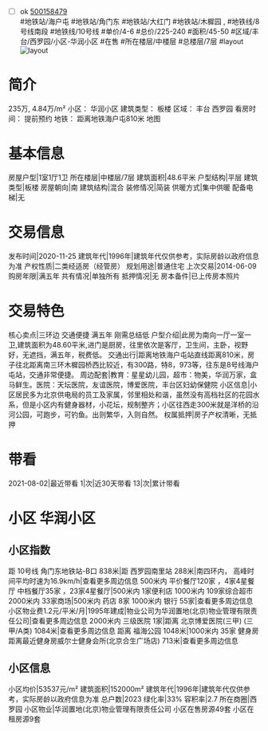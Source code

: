 - [ ] ok [500158479](https://bj.5i5j.com/ershoufang/500158479.html)  
 #地铁站/海户屯 #地铁站/角门东 #地铁站/大红门 #地铁站/木樨园 ,  #地铁线/8号线南段 #地铁线/10号线
#单价/4-6 #总价/225-240 #面积/45-50   #区域/丰台/西罗园/小区-华润小区 #在售 #所在楼层/中楼层 #总楼层/7层 #layout 
![layout](http://image2.5i5j.com//group2/M00/AC/90/CgqJNF2B2cqAQoKAAAFFh5cmIiA587.jpg_P5.jpg) 
# 简介 
 235万,  4.84万/m² 
小区： 华润小区
建筑类型： 板楼
区域： 丰台 西罗园
看房时间： 提前预约
地铁： 距离地铁海户屯810米 地图
# 基本信息 
 房屋户型|1室1厅1卫
所在楼层|中楼层/7层
建筑面积|48.6平米
户型结构|平层
建筑类型|板楼
房屋朝向|南
建筑结构|混合
装修情况|简装
供暖方式|集中供暖
配备电梯|无
# 交易信息 
 发布时间|2020-11-25
建筑年代|1996年|建筑年代仅供参考，实际房龄以政府信息为准
产权性质|二类经适房（经管房）
规划用途|普通住宅
上次交易|2014-06-09
购房年限|满五年
共有情况|单独所有
抵押情况|无
房本备件|已上传房本照片
# 交易特色 
 核心卖点|三环边 交通便捷 满五年 刚需总结低
户型介绍|此房为南向一厅一室一卫,建筑面积为48.60平米,进门是厨房，往里依次是客厅，卫生间，主卧，视野好，无遮挡，满五年，税费低。
交通出行|距离地铁海户屯站直线距离810米，房子往北距离南三环木樨园桥西比较近，有300路，特8，973等，往东是8号线海户屯站，交通非常便捷。
周边配套|教育：星星幼儿园，超市：物美，华润万家，盒马鲜生。医院：天坛医院，友谊医院，博爱医院，丰台区妇幼保健院
小区信息|小区居民多为北京供电局的员工及家属，邻里相处和谐，虽然没有高档社区的花园水系，但是小区内有健身器材，小花坛，规制整齐；小区往西走300米就是洋桥的沿河公园，可跑步，可钓鱼。出则繁华，入则自然。
权属抵押|房子产权清晰，无抵押
# 带看 
 2021-08-02|最近带看	 1|次|近30天带看	 13|次|累计带看
# 小区 华润小区
## 小区指数 
 距 10号线 角门东地铁站-B口 838米|距 西罗园南里站 288米|南四环内， 高峰时间平均时速为16.9km/h|查看更多周边信息
500米内 平价餐厅120家 ，4家4星餐厅
中档餐厅35家 ，23家4星餐厅|500米内 1家便利店
1000米内 109家综合超市
2000米内 33家商场|500米内 药店 8家
1000米内 银行 55家|查看更多周边信息
小区物业费1.2元/平米/月|1995年建成|物业公司为华润置地(北京)物业管理有限责任公司|查看更多周边信息
2000米内 三级医院 1家|距离 北京博爱医院(三甲) (三甲/A类) 1084米|查看更多周边信息
距离 福海公园 1048米|1000米内 35家 健身房
距离最近健身房威尔士健身会所(北京合生广场店) 713米|查看更多周边信息
## 小区信息 
 小区均价|53537元/m²
建筑面积|152000m²
建筑年代|1996年|建筑年代仅供参考，实际房龄以政府信息为准
总户数|2023
绿化率|33%
容积率|2.7
所在商圈|西罗园
小区物业|华润置地(北京)物业管理有限责任公司
小区在售房源49套
小区在租房源9套
